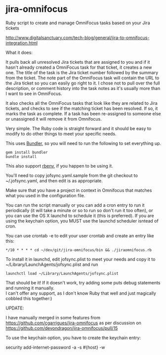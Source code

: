 jira-omnifocus
==============

Ruby script to create and manage OmniFocus tasks based on your Jira tickets

http://www.digitalsanctuary.com/tech-blog/general/jira-to-omnifocus-integration.html

What it does:

It pulls back all unresolved Jira tickets that are assigned to you and if it hasn't already created a OmniFocus task for that ticket, it creates a new one.  The title of the task is the Jira ticket number followed by the summary from the ticket.  The note part of the OmniFocus task will contain the URL to the Jira ticket so you can easily go right to it.  I chose not to pull over the full description, or comment history into the task notes as it's usually more than I want to see in OmniFocus.

It also checks all the OmniFocus tasks that look like they are related to Jira tickets, and checks to see if the matching ticket has been resolved.  If so, it marks the task as complete. If a task has been re-assigned to someone else or unassigned it will remove it from Omnifocus.

Very simple.  The Ruby code is straight forward and it should be easy to modify to do other things to meet your specific needs.

This uses [Bundler](http://bundler.io/), so you will need to run the following to set everything up.

```
gem install bundler
bundle install
```

This also support [rbenv](http://rbenv.org/), if you happen to be using it.

You'll need to copy jofsync.yaml.sample from the git checkout to ~/.jofsync.yaml, and then edit is as appropriate.

Make sure that you have a project in context in Omnifocus that matches what you used in the configuration file.

You can run the script manually or you can add a cron entry to run it periodically (it will take a minute or so to run so don't run it too often), or you can use the OS X launchd to schedule it (this is preferred).  If you are using the keychain option, you MUST use the launchd scheduler isntead of cron.

You can use crontab -e to edit your user crontab and create an entry like this:

```
*/10 * * * * cd ~/dev/git/jira-omnifocus/bin && ./jiraomnifocus.rb
```


To install it in launchd, edit jofsync.plist to meet your needs and copy it to ~/Library/LaunchAgents/jofsync.plist and run

```
launchctl load ~/Library/LaunchAgents/jofsync.plist
```

That should be it!  If it doesn't work, try adding some puts debug statements and running it manually.  
I can't offer any support, as I don't know Ruby that well and just magically cobbled this together:)

UPDATE:

I have manually merged in some features from https://github.com/cgarrigues/jira-omnifocus as per discussion on https://github.com/devondragon/jira-omnifocus/pull/15   

To use the keychain option, you have to create the keychain entry:

security add-internet-password -a <username> -s #{host} -w <password>
	
